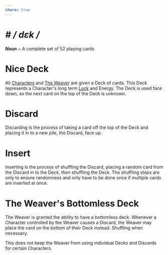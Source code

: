 ```yaml
---
share: true
---
```

# *# */ dɛk /**
***Noun*** ~ A complete set of 52 playing cards
# Nice Deck
All [Characters](../Introduction/TTRPG.md#Characters) and [The Weaver](../Introduction/TTRPG.md#The%20Weaver) are given a Deck of cards. This Deck represents a Character's long term [Luck](./Chance.md) and Energy. The Deck is used face down, so the next card on the top of the Deck is unknown.
# Discard
Discarding is the process of taking a card off the top of the Deck and placing it in to a new pile, the Discard, face up.
# Insert
Inserting is the process of shuffling the Discard, placing a random card from the Discard in to the Deck, then shuffling the Deck. The shuffling steps are only to ensure randomness and only have to be done once if multiple cards are inserted at once.
# The Weaver's Bottomless Deck
The Weaver is granted the ability to have a bottomless deck. Whenever a Character controlled by the Weaver causes a Discard, the Weaver may place the card on the bottom of their Deck instead. Shuffling when necessary.

This does not keep the Weaver from using individual Decks and Discards for certain Characters.